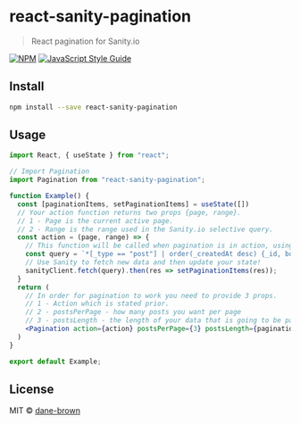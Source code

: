 # react-sanity-pagination

> React pagination for Sanity.io

[![NPM](https://img.shields.io/npm/v/react-sanity-pagination.svg)](https://www.npmjs.com/package/react-sanity-pagination) [![JavaScript Style Guide](https://img.shields.io/badge/code_style-standard-brightgreen.svg)](https://standardjs.com)

## Install

```bash
npm install --save react-sanity-pagination
```

## Usage

```jsx
import React, { useState } from "react";

// Import Pagination
import Pagination from "react-sanity-pagination";

function Example() {
  const [paginationItems, setPaginationItems] = useState([])
  // Your action function returns two props {page, range}.
  // 1 - Page is the current active page.
  // 2 - Range is the range used in the Sanity.io selective query.
  const action = (page, range) => {
    // This function will be called when pagination is in action, using Sanity.io selectives you query your new data and update your state
    const query = `*[_type == "post"] | order(_createdAt desc) {_id, body, mainImage, slug, title, category}[${range}]`;
    // Use Sanity to fetch new data and then update your state!
    sanityClient.fetch(query).then(res => setPaginationItems(res));
  }
  return (
    // In order for pagination to work you need to provide 3 props.
    // 1 - Action which is stated prior.
    // 2 - postsPerPage - how many posts you want per page
    // 3 - postsLength - the length of your data that is going to be paginated. This can be done with Array.length
    <Pagination action={action} postsPerPage={3} postsLength={paginationItems.length} />;
  )
}

export default Example;
```

## License

MIT © [dane-brown](https://github.com/dane-brown)
